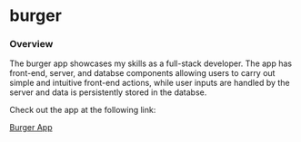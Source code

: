 # burger

### Overview

The burger app showcases my skills as a full-stack developer. The app has front-end, server, and databse components allowing users to carry out simple and intuitive front-end actions, while user inputs are handled by the server and data is persistently stored in the databse. 

Check out the app at the following link:

[Burger App](https://warm-journey-30788.herokuapp.com)
